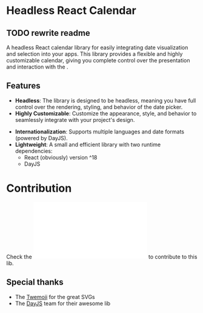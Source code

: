 # Headless React Calendar

## TODO rewrite readme

A headless React calendar library for easily integrating date visualization and selection into your apps.
This library provides a flexible and highly customizable calendar, giving you complete control over the presentation and interaction with the .

<!-- ![npm](https://img.shields.io/static/v1?label=&message=@zuruuh/react-date-picker&color=CB3837&logo=npm&logoColor=white) -->

<!-- ![Demo](demo.gif) TODO: add slack date picker demo -->

## Features

- **Headless**: The library is designed to be headless, meaning you have full control over the rendering, styling, and behavior of the date picker.
- **Highly Customizable**: Customize the appearance, style, and behavior to seamlessly integrate with your project's design.
<!-- - **Keyboard Navigation**: Support for keyboard navigation for improved accessibility. | TODO-->
- **Internationalization**: Supports multiple languages and date formats (powered by DayJS).
- **Lightweight**: A small and efficient library with two runtime dependencies:
  - React (obviously) version ^18
  - DayJS

# Contribution

Check the ![contribution guidelines](CONTRIBUTING.md) to contribute to this lib.

## Special thanks

- The [Twemoji](https://github.com/twitter/twemoji) for the great SVGs
- The [DayJS](https://github.com/iamkun/dayjs) team for their awesome lib
